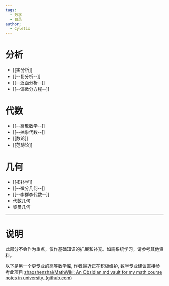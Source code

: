 ```yaml
---
tags:
  - 数学
  - 目录
author:
  - Cyletix
---
```

# 分析
- [[实分析]]
- [[--复分析--]]
- [[--泛函分析--]]
- [[--偏微分方程--]]
# 代数
- [[--离散数学--]]
- [[--抽象代数--]]
- [[数论]]
- [[范畴论]]
# 几何
- [[拓扑学]]
- [[--微分几何--]]
- [[--李群李代数--]]
- 代数几何
- 黎曼几何

---
# 说明

此部分不会作为重点，仅作基础知识的扩展和补充。如需系统学习，请参考其他资料。

以下是另一个更专业的高等数学库, 作者最近正在积极维护, 数学专业建议直接参考此项目
[zhaoshenzhai/MathWiki: An Obsidian.md vault for my math course notes in university. (github.com)](https://github.com/zhaoshenzhai/MathWiki)
